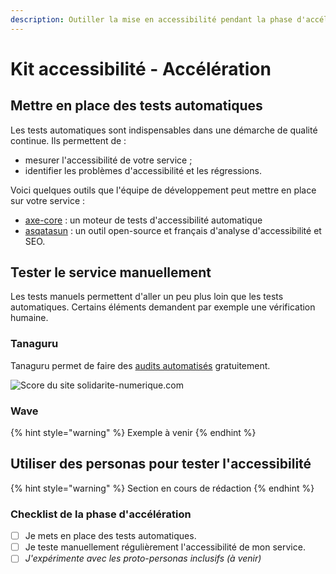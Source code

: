 ```yaml
---
description: Outiller la mise en accessibilité pendant la phase d'accélération.
---
```


# Kit accessibilité - Accélération

## **Mettre en place des tests automatiques**

Les tests automatiques sont indispensables dans une démarche de qualité continue. Ils permettent de :

* mesurer l'accessibilité de votre service ;
* identifier les problèmes d'accessibilité et les régressions.

Voici quelques outils que l'équipe de développement peut mettre en place sur votre service :

* [axe-core](https://github.com/dequelabs/axe-core) : un moteur de tests d'accessibilité automatique
* [asqatasun](https://hub.docker.com/r/asqatasun/asqatasun/) : un outil open-source et français d'analyse d'accessibilité et SEO.

## Tester le service manuellement

Les tests manuels permettent d'aller un peu plus loin que les tests automatiques. Certains éléments demandent par exemple une vérification humaine.

### Tanaguru

Tanaguru permet de faire des [audits automatisés](https://my.tanaguru.com/home/contract/audit-page-set-up.html?cr=943) gratuitement.&#x20;

![Score du site solidarite-numerique.com](../../../../.gitbook/assets/screenshot\_2020-05-26-resultat-de-laudit-pour-la-page-https-solidarite-numerique-fr-.png)

### Wave

{% hint style="warning" %}
Exemple à venir
{% endhint %}

## Utiliser des personas pour tester l'accessibilité

{% hint style="warning" %}
Section en cours de rédaction
{% endhint %}

### Checklist de la phase d'accélération

* [ ] Je mets en place des tests automatiques.
* [ ] Je teste manuellement régulièrement l'accessibilité de mon service.
* [ ] _J'expérimente avec les proto-personas inclusifs (à venir)_
